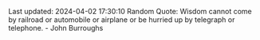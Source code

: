 Last updated: 2024-04-02 17:30:10
Random Quote: Wisdom cannot come by railroad or automobile or airplane or be hurried up by telegraph or telephone. - John Burroughs